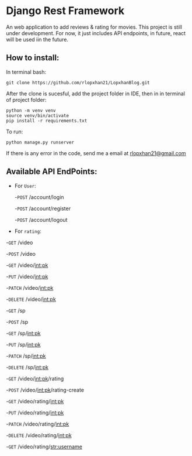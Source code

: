 # Django Rest Framework
An web application to add reviews & rating for movies. This project is still under development. For now, it just includes API endpoints, in future, react will be used iin the future.

## How to install:
In terminal bash:

```
git clone https://github.com/rlopxhan21/LopxhanBlog.git
```


After the clone is sucesful, add the project folder in IDE, then in in terminal of project folder:
```
python -m venv venv
source venv/bin/activate
pip install -r requirements.txt
```

To run:

```
python manage.py runserver
```

If there is any error in the code, send me a email at rlopxhan21@gmail.com

## Available API EndPoints:
- For ```User```:
  
   -```POST``` /account/login
  
   -```POST``` /account/register
  
   -```POST``` /account/logout
 
 
 - For ```rating```:
 
  -```GET``` /video
 
  -```POST``` /video
  
 -```GET``` /video/<int:pk>
 
 -```PUT``` /video/<int:pk>
 
 -```PATCH``` /video/<int:pk>
 
 -```DELETE``` /video/<int:pk>
  
 -```GET``` /sp
 
 -```POST``` /sp
  
 
 -```GET``` /sp/<int:pk>
  
 -```PUT``` /sp/<int:pk>
 
 -```PATCH``` /sp/<int:pk>
 
 -```DELETE``` /sp/<int:pk>
  
 -```GET``` /video/<int:pk>/rating
  
 -```POST``` /video/<int:pk>/rating-create
  
  
 -```GET``` /video/rating/<int:pk>
  
 -```PUT``` /video/rating/<int:pk>
  
 -```PATCH``` /video/rating/<int:pk>
  
 -```DELETE``` /video/rating/<int:pk>
  
 -```GET``` /video/rating/<str:username>
